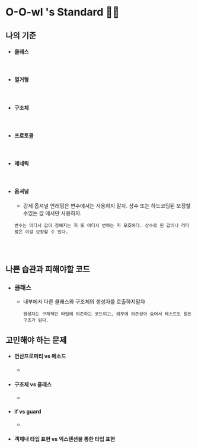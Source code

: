 # O-O-wl 's Standard  🦉📖



## 나의 기준

- #### 클래스

<br>

- #### 열거형

<br>

- #### 구조체

<br>

- #### 프로토콜

<br>

- #### 제네릭

<br>

- #### 옵셔널

  - 강제 옵셔널 언래핑은 변수에서는 사용하지 말자. 상수 또는 하드코딩된 보장할 수있는 값 에서만 사용하자.

  ```
  변수는 어디서 값이 정해지는 지 또 어디서 변하는 지 모호하다. 상수로 된 값이나 리터럴은 이걸 보장할 수 있다.
  ```

<br>

<br>

## 나쁜 습관과 피해야할 코드

- ### 클래스

  - 내부에서 다른 클래스와 구조체의 생성자를 호출하지말자

    ```
    생성자는 구체적인 타입에 의존하는 코드이고, 외부에 의존성이 숨어서 테스트도 힘든 구조가 된다.
    ```

    



## 고민해야 하는 문제

- #### 연산프로퍼티 vs 메소드

  - 

- #### 구조체 vs 클래스

  - 

- #### if  vs guard 

  - 

- #### 객체내 타입 표현 vs 익스텐션을 통한 타입 표현